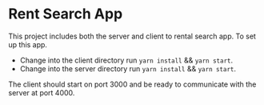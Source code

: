# Rent Search App

This project includes both the server and client to rental search app. To set up this app. 
- Change into the client directory run `yarn install` && `yarn start`. 
- Change into the server directory run `yarn install` && `yarn start`. 

The client should start on port 3000 and be ready to communicate with the server at port 4000.

